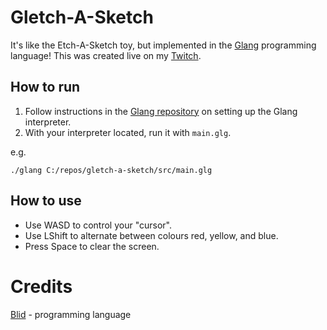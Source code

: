 # Gletch-A-Sketch
It's like the Etch-A-Sketch toy, but implemented in the [Glang](https://github.com/blidddev/glang) programming language!
This was created live on my [Twitch](https://twitch.tv/Dorbellprod).
## How to run
1. Follow instructions in the [Glang repository](https://github.com/bliddev/glang) on setting up the Glang interpreter.
2. With your interpreter located, run it with `main.glg`.

e.g.
```
./glang C:/repos/gletch-a-sketch/src/main.glg
```
## How to use
- Use WASD to control your "cursor".
- Use LShift to alternate between colours red, yellow, and blue.
- Press Space to clear the screen.
# Credits
[Blid](https://youtube.com/BlidDev) - programming language